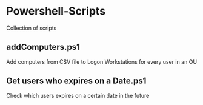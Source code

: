 # Powershell-Scripts
Collection of scripts



addComputers.ps1
----------------
Add computers from CSV file to Logon Workstations for every user in an OU



Get users who expires on a Date.ps1
----------------
Check which users expires on a certain date in the future
